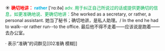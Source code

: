 ☀ <font color="red">**确切地讲：**</font>
<font color="sky blue">**rather**</font> ['rɑːðə] 
<font color="#00b050">adv. 用于纠正自己所说过的话或提供更确切的信息，如更准确地说、更确切地讲：</font>She worked as a secretary, or rather, a personal assistant. 她当了秘书；确切地讲，是私人助理。/ In the end he had to walk--or rather run--to the office. 最后他不得不走着——应该说是跑着——去办公室。

· 表示“准确”的词群见[[02准确 模糊]]
